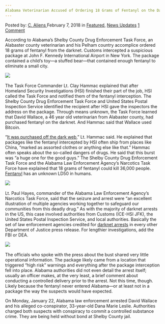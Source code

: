 ```yaml
---
Alabama Veterinarian Accused of Ordering 18 Grams of Fentanyl on the Darknet
---
```

<article class="post-listing post-24717 post type-post status-publish format-standard has-post-thumbnail hentry 
 tag-1766 tag-accused tag-alabama tag-darknet tag-fentanyl tag-grams tag-ordering tag-veterinarian">
<div class="post-inner">
<span>Posted by: <a href="https://www.deepdotweb.com/author/caliens/" title="">C. Aliens </a></span>
<span>February 7, 2018</span>
<span>in <a href="https://www.deepdotweb.com/category/deepdot-news/" rel="category tag">Featured</a>, <a href="https://www.deepdotweb.com/category/news-updates/" rel="category tag">News Updates</a></span>
<span><a href="https://www.deepdotweb.com/2018/02/07/alabama-veterinarian-accused-ordering-18-grams-fentanyl-darknet/#comments">1 Comment</a></span>


<p>According to Alabama’s Shelby County Drug Enforcement Task Force, an Alabaster county veterinarian and his Pelham country accomplice ordered 18 grams of fentanyl from the darknet. Customs intercepted a suspicious package at John F. Kennedy International Airport in New York. The package contained a child&#8217;s toy—a stuffed bear—that contained enough fentanyl to eliminate a small city.</p>
<p><img class="wp-image-24721 aligncenter" src="/imgs/2018/02/word-image-13.jpeg" srcset="/imgs/2018/02/word-image-13.jpeg 663w, /imgs/2018/02/word-image-13-300x149.jpeg 300w, /imgs/2018/02/word-image-13-660x330.jpeg 660w" sizes="(max-width: 663px) 100vw, 663px" /></p>
<p>The Task Force Commander Lt. Clay Hammac explained that after Homeland Security Investigations (HSI) finished their part of the job, HSI called the Task Force and notified them of the fentanyl interception. The Shelby County Drug Enforcement Task Force and United States Postal Inspection Service identified the recipient after HSI gave the inspectors the address on the package. Through means unknown, the Task Force learned that David Wallace, a 46 year old veterinarian from Alabaster county, had purchased fentanyl on the darknet. And Hammac said that Wallace used Bitcoin.</p>
<p>“<a href="http://abc3340.com/news/local/trussville-veterinarian-accused-of-buying-18-grams-of-fentanyl-off-the-dark-web">It was purchased off the dark web</a>,” Lt. Hammac said. He explained that packages like the fentanyl intercepted by HSI often ship from places like China, “marked as assorted clothes or anything else like that.” Hammac often speaks about the so-called dangers of drugs. He said that this burst was “a huge one for the good guys.” The Shelby County Drug Enforcement Task Force and the Alabama Law Enforcement Agency’s Narcotics Task Force have explained that 18 grams of fentanyl could kill 36,000 people. <a href="https://www.deepdotweb.com/tag/fentanyl/">Fentanyl</a> has an unknown LD50 in humans.</p>
<p><img class="wp-image-24722 aligncenter" src="/imgs/2018/02/word-image-14.jpeg" srcset="/imgs/2018/02/word-image-14.jpeg 800w, /imgs/2018/02/word-image-14-300x225.jpeg 300w" sizes="(max-width: 800px) 100vw, 800px" /></p>
<p>Lt. Paul Hayes, commander of the Alabama Law Enforcement Agency’s Narcotics Task Force, said that the seizure and arrest were “an excellent illustration of multiple agencies working together to safeguard our communities from this deadly drug.” As with the majority of darknet arrests in the US, this case involved authorities from Customs (ICE-HSI JFK), the United States Postal Inspection Service, and local authorities. Basically the set of law enforcement agencies credited for <a href="https://www.deepdotweb.com/tag/arrested/">darknet arrests</a> in every other Department of Justice press release. For lengthier investigations, add the FBI or DEA.</p>
<p><img class="wp-image-24723 aligncenter" src="/imgs/2018/02/word-image-15.jpeg" srcset="/imgs/2018/02/word-image-15.jpeg 800w, /imgs/2018/02/word-image-15-300x225.jpeg 300w" sizes="(max-width: 800px) 100vw, 800px" /></p>
<p>The officials who spoke with the press about the bust shared very little operational information. The package likely came from a location that triggered “high risk” warnings and everything after the package interception fell into place. Alabama authorities did not even detail the arrest itself; usually an officer makes, at the very least, a brief comment about conducting a controlled delivery prior to the arrest. Not this time, though. Likely because the fentanyl never entered Alabama—or at least not in a package the way the suspects would have expected.</p>
<p>On Monday, January 22, Alabama law enforcement arrested David Wallace and his alleged co-conspirator, 33-year-old Dana Marie Leslie. Authorities charged both suspects with conspiracy to commit a controlled substance crime. They are being held without bond at Shelby County jail.</p>
</div>
<span style="display:none"><a href="https://www.deepdotweb.com/tag/18/" rel="tag">18</a> <a href="https://www.deepdotweb.com/tag/accused/" rel="tag">accused</a> <a href="https://www.deepdotweb.com/tag/alabama/" rel="tag">alabama</a> <a href="https://www.deepdotweb.com/tag/darknet/" rel="tag">darknet</a> <a href="https://www.deepdotweb.com/tag/fentanyl/" rel="tag">fentanyl</a> <a href="https://www.deepdotweb.com/tag/grams/" rel="tag">grams</a> <a href="https://www.deepdotweb.com/tag/ordering/" rel="tag">ordering</a> <a href="https://www.deepdotweb.com/tag/veterinarian/" rel="tag">veterinarian</a></span> <span style="display:none" class="updated">2018-02-07<a href="https://www.deepdotweb.com/author/caliens/" title="Posts by C. Aliens" rel="author">C. Aliens</a></strong></div>
</div>
</article>

